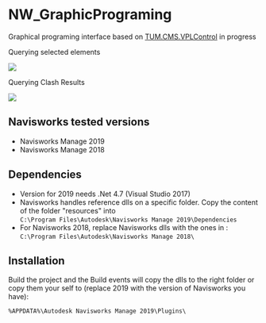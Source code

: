 # NW_GraphicPrograming

Graphical programing interface based on [TUM.CMS.VPLControl](https://github.com/tumcms/TUM.CMS.VPLControl) in progress

Querying selected elements

![](https://media.giphy.com/media/9JrzovA2JPoX95CBc8/giphy.gif)

Querying Clash Results

![](https://media.giphy.com/media/1fmx4BFwHO7Nez3PCm/giphy.gif)

## Navisworks tested versions

* Navisworks Manage 2019
* Navisworks Manage 2018

## Dependencies
* Version for 2019 needs .Net 4.7 (Visual Studio 2017)
* Navisworks handles reference dlls on a specific folder. Copy the content of the folder "resources" into  
``` C:\Program Files\Autodesk\Navisworks Manage 2019\Dependencies ```
* For Navisworks 2018, replace Navisworks dlls with the ones in :
``` C:\Program Files\Autodesk\Navisworks Manage 2018\ ```

## Installation
Build the project and the Build events will copy the dlls to the right folder or copy them your self to (replace 2019 with the version of Navisworks you have):

``` %APPDATA%\Autodesk Navisworks Manage 2019\Plugins\  ```

